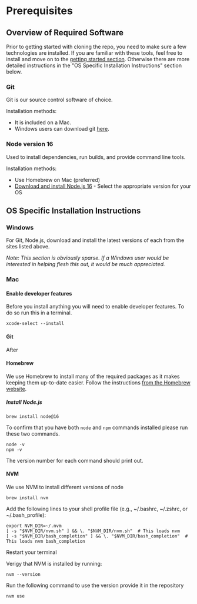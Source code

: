 # Prerequisites

## Overview of Required Software

Prior to getting started with cloning the repo, you need to make sure a few technologies are installed. If you are familiar with these tools, feel free to install and move on to the [getting started section](./GETTING_STARTED.md). Otherwise there are more detailed instructions in the "OS Specific Installation Instructions" section below.

### Git

Git is our source control software of choice.

Installation methods:
- It is included on a Mac.
- Windows users can download git [here](https://git-scm.com/downloads).


### Node version 16

Used to install dependencies, run builds, and provide command line tools.

Installation methods:
- Use Homebrew on Mac (preferred)
- [Download and install Node.js 16](https://nodejs.org/download/release/v16.20.2/) - Select the appropriate version for your OS

## OS Specific Installation Instructions

### Windows

For Git, Node.js, download and install the latest versions of each from the sites listed above.

_Note: This section is obviously sparse. If a Windows user would be interested in helping flesh this out, it would be much appreciated._

### Mac

#### Enable developer features

Before you install anything you will need to enable developer features. To do so run this in a terminal.

```
xcode-select --install
```

#### Git

After 

#### Homebrew

We use Homebrew to install many of the required packages as it makes keeping them up-to-date easier. Follow the instructions [from the Homebrew website](https://brew.sh/).

##### Install Node.js
```
brew install node@16
```

To confirm that you have both `node` and `npm` commands installed please run these two commands.

```
node -v
npm -v
```

The version number for each command should print out.


#### NVM
 We use NVM to install different versions of node

```
brew install nvm
```


Add the following lines to your shell profile file (e.g., ~/.bashrc, ~/.zshrc, or ~/.bash_profile):

```
export NVM_DIR=~/.nvm
[ -s "$NVM_DIR/nvm.sh" ] && \. "$NVM_DIR/nvm.sh"  # This loads nvm
[ -s "$NVM_DIR/bash_completion" ] && \. "$NVM_DIR/bash_completion"  # This loads nvm bash_completion
```
Restart your terminal 

Verigy that NVM is installed by running:
```
nvm --version
```

Run the following command to use the version provide it in the repository

```
nvm use
```